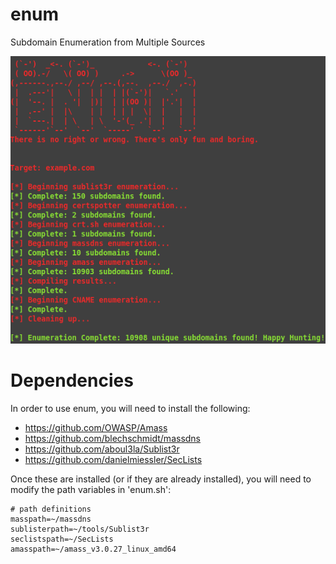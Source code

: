 # enum
Subdomain Enumeration from Multiple Sources

![Alt text](https://github.com/Dec0y-jb/enum/blob/master/enum.png?raw=true)

# Dependencies
In order to use enum, you will need to install the following:

- https://github.com/OWASP/Amass
- https://github.com/blechschmidt/massdns
- https://github.com/aboul3la/Sublist3r
- https://github.com/danielmiessler/SecLists

Once these are installed (or if they are already installed), you will need to modify the path variables in 'enum.sh':
```
# path definitions
masspath=~/massdns
sublisterpath=~/tools/Sublist3r
seclistspath=~/SecLists
amasspath=~/amass_v3.0.27_linux_amd64
```
